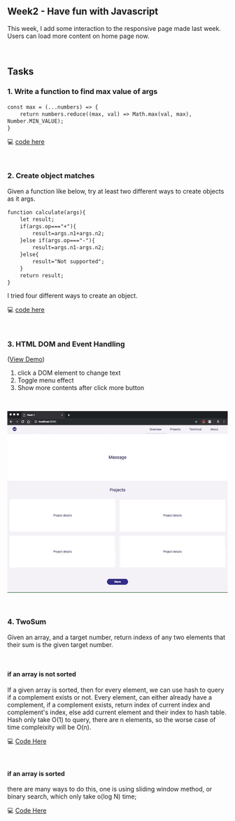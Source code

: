 ## Week2 - Have fun with Javascript



This week, I add some interaction to the responsive page made last week. Users can load more content on home page now.

<br>


## Tasks


### 1. Write a function to find max value of args

```
const max = (...numbers) => {
    return numbers.reduce((max, val) => Math.max(val, max), Number.MIN_VALUE);
}
```

💻 [code here](./max.js)

<br>

### 2. Create object matches 

Given a function like below, try at least two different ways to create objects as it args.

```
function calculate(args){
	let result;
	if(args.op==="+"){
		result=args.n1+args.n2;
	}else if(args.op==="-"){
		result=args.n1-args.n2;
	}else{
		result="Not supported";
	}
	return result;
}
```

I tried four different ways to create an object.

💻 [code here](./createObject.js)


<br>

### 3. HTML DOM and Event Handling

([View Demo](https://skyying.github.io/remote-assignments/Week-1/dist/index.html))

1. click a DOM element to change text
2. Toggle menu effect  
3. Show more contents after click more button

<br>

![screenshot](./screen.gif)

<br>

### 4. TwoSum 

Given an array, and a target number, return indexs of any two elements that their sum is the given target number. 

<br>

#### if an array is not sorted

If a given array is sorted, then for every element, we can use hash to query if a complement exists or not. Every element, can either already have a complement, if a complement exists, return index of current index and complement's index, else add current element and their index to hash table. Hash only take O(1) to query, there are n elements, so the worse case of time compleixity will be O(n).

💻 [Code Here](./twoSum.js)

<br>

#### if an array is sorted

there are many ways to do this, one is using sliding window method, or binary search, which only take o(log N) time;

💻 [Code Here](./twoSum.js)


